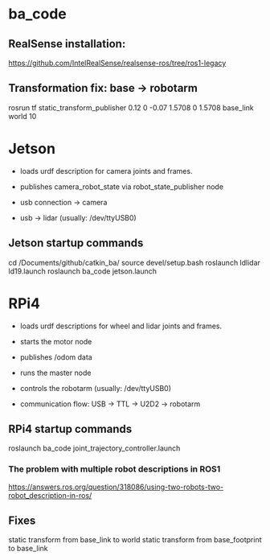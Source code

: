 # ba_code

## RealSense installation:
https://github.com/IntelRealSense/realsense-ros/tree/ros1-legacy

## Transformation fix: base -> robotarm
rosrun tf static_transform_publisher 0.12 0 -0.07 1.5708 0 1.5708 base_link world 10

# Jetson
* loads urdf description for camera joints and frames.
* publishes camera_robot_state via robot_state_publisher node

* usb connection -> camera
* usb -> lidar (usually: /dev/ttyUSB0)

## Jetson startup commands
cd /Documents/github/catkin_ba/
source devel/setup.bash
roslaunch ldlidar ld19.launch
roslaunch ba_code jetson.launch

# RPi4
* loads urdf descriptions for wheel and lidar joints and frames.
* starts the motor node
* publishes /odom data
* runs the master node

* controls the robotarm (usually: /dev/ttyUSB0)
* communication flow: USB -> TTL -> U2D2 -> robotarm

## RPi4 startup commands
roslaunch ba_code joint_trajectory_controller.launch

### The problem with multiple robot descriptions in ROS1
https://answers.ros.org/question/318086/using-two-robots-two-robot_description-in-ros/

## Fixes
static transform from base_link to world
static transform from base_footprint to base_link